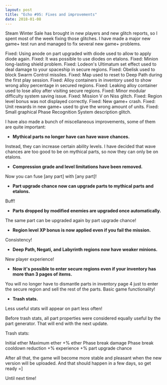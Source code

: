 ```yaml
---
layout: post
title: "Echo #95: Fixes and improvements"
date: 2018-01-08
---
```


Steam Winter Sale has brought in new players and new glitch reports, so I spent most of the week fixing those glitches.
I have made a major new game+ test run and managed to fix several new game+ problems.

Fixed: Using anode on part upgraded with diode used to allow to apply diode again.
Fixed: It was possible to use diodes on etalons.
Fixed: Minion long-lasting shield problem.
Fixed: Lodeon's Ultimatum set effect used to deal damage to your spaceship in secure regions.
Fixed: Obelisk used to block Swarm Control missiles.
Fixed: Map used to reset to Deep Path during the first play session.
Fixed: Alloy containers in inventory used to show wrong alloy percentage in secured regions.
Fixed: Leaking alloy container used to lose alloy after visiting secure regions.
Fixed: Minor modular difficulty system saving issue.
Fixed: Mission V on Niss glitch.
Fixed: Region level bonus was not displayed correctly.
Fixed: New game+ crash.
Fixed: Unit rewards in new game+ used to give the wrong amount of units.
Fixed: Small graphical Phase Recognition System description glitch.

I have also made a bunch of miscellaneous improvements, some of them are quite important:

* **Mythical parts no longer have can have wave chances.**

Instead, they can increase certain ability levels.
I have decided that wave chances are too good to be on mythical parts, so now they can only be on etalons.

* **Compression grade and level limitations have been removed.**

Now you can fuse [any part] with [any part]!

* **Part upgrade chance now can upgrade parts to mythical parts and etalons.**

Buff!

* **Parts dropped by modified enemies are upgraded once automatically.**

The same part can be upgraded again by part upgrade chance!

* **Region level XP bonus is now applied even if you fail the mission.**

Consistency!

* **Deep Path, Negati, and Labyrinth regions now have weaker minions.**

New player experience!

* **Now it's possible to enter secure regions even if your inventory has more than 3 pages of items.**

You will no longer have to dismantle parts in inventory page 4 just to enter the secure region and sell the rest of the parts.
Basic game functionality!

* **Trash stats.**

Less useful stats will appear on part less often!

Before trash stats, all part properties were considered equally useful by the part generator.
That will end with the next update.

Trash stats:

Initial ether
Maximum ether
+% ether
Phase break damage
Phase break cooldown reduction
+% experience
+% part upgrade chance

After all that, the game will become more stable and pleasant when the new version will be uploaded.
And that should happen in a few days, so get ready =]

Until next time!
